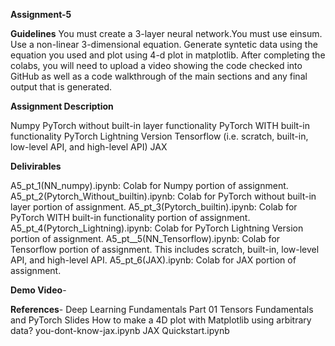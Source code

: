 **Assignment-5**

**Guidelines**
You must create a 3-layer neural network.You must use einsum.
Use a non-linear 3-dimensional equation.
Generate syntetic data using the equation you used and plot using 4-d plot in matplotlib.
After completing the colabs, you will need to upload a video showing the code checked into GitHub as well as a code walkthrough of the main sections and any final output that is generated.


**Assignment Description**

Numpy
PyTorch without built-in layer functionality
PyTorch WITH built-in functionality
PyTorch Lightning Version
Tensorflow (i.e. scratch, built-in, low-level API, and high-level API)
JAX

**Delivirables**

A5_pt_1(NN_numpy).ipynb: Colab for Numpy portion of assignment.
A5_pt_2(Pytorch_Without_builtin).ipynb: Colab for PyTorch without built-in layer portion of assignment.
A5_pt_3(Pytorch_builtin).ipynb: Colab for PyTorch WITH built-in functionality portion of assignment.
A5_pt_4(Pytorch_Lightning).ipynb: Colab for PyTorch Lightning Version portion of assignment.
A5_pt__5(NN_Tensorflow).ipynb: Colab for Tensorflow portion of assignment. This includes scratch, built-in, low-level API, and high-level API.
A5_pt_6(JAX).ipynb: Colab for JAX portion of assignment.

**Demo Video**-

**References**-
Deep Learning Fundamentals Part 01
Tensors Fundamentals and PyTorch Slides
How to make a 4D plot with Matplotlib using arbitrary data?
you-dont-know-jax.ipynb
JAX Quickstart.ipynb

